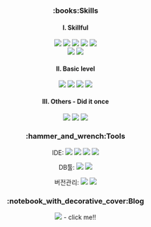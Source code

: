 <h3 align="center">:books:Skills</h3>

<h4><p align="center">I. Skillful</p></h4>

<div align="center">
  
  <!-- 스프링 -->
  <img src="https://img.shields.io/badge/-Spring_Boot-6DB33F?logo=Spring Boot&logoColor=white">
  <img src="https://img.shields.io/badge/-Spring security-6DB33F?logo=springsecurity&logoColor=white">
  
  <!-- 자바 -->
  <img src="https://img.shields.io/badge/-Java-007396?logo=java&logoColor=">
  <img src="https://img.shields.io/badge/-JSP-007396?logo=java&logoColor=">
  <img src="https://img.shields.io/badge/-JPA-59666C?logo=Hibernate&logoColor=white"><br>
  
  <img src="https://img.shields.io/badge/-Apache tomcat-F8DC75?logo=apachetomcat&logoColor=black">
  <img src="https://img.shields.io/badge/-Oracle-F80000?logo=oracle&logoColor=">
</div>

<h4><p align="center">II. Basic level</p></h4>
<div align="center">
  <img src="https://img.shields.io/badge/-AWS_Elastic_Beanstalk-64415?logo=iCloud&logoColor=white">
  <img src="https://img.shields.io/badge/-AWS_RDS-0056D2?logo=Microsoft Access&logoColor=">
  <img src="https://img.shields.io/badge/-Docker-2496ED?logo=Docker&logoColor=white"> 
  <img src="https://img.shields.io/badge/-Travis_CI-3EAAAF?logo=Travis CI&logoColor=white"> 
</div>

<h4><p align="center">III. Others - Did it once</p></h4>
<div align="center">
  <img src="https://img.shields.io/badge/-jQuery-0769AD?logo=jquery&logoColor=">
  <img src="https://img.shields.io/badge/-Kotlin-7F52FF?logo=kotlin&logoColor=white">
  <img src="https://img.shields.io/badge/-Firebase-3D03A7?logo=firebase&logoColor="> 
</div>

<h3 align="center">​:hammer_and_wrench:​Tools</h3>

<div align="center">
  
  IDE: 
  <img src="https://img.shields.io/badge/-IntelliJ-000000?logo=IntelliJ IDEA&logoColor=">
  <img src="https://img.shields.io/badge/-Eclipse-2C2255?logo=eclipseide&logoColor=">
  <img src="https://img.shields.io/badge/-STS-6DB33F?logo=spring&logoColor=white">
  <img src="https://img.shields.io/badge/-Android studio-3DDC84?logo=androidstudio&logoColor=white"><br>
 
  DB툴:
  <img src="https://img.shields.io/badge/-SQL Developer-F80000?logo=oracle&logoColor=">
  <img src="https://img.shields.io/badge/-MySQL Workbench-4479A1?logo=MySQL&logoColor=white"><br>
  
  버전관리:
  <img src="https://img.shields.io/badge/-Git-F05032?logo=git&logoColor=white"> 
  <img src="https://img.shields.io/badge/-GitHub-F05032?logo=GitHub&logoColor=white">
</div>

<h3 align="center">​:notebook_with_decorative_cover:​Blog</h3>

<div align="center">
  <a href="https://dev-connor.github.io/" target="_blank"><img src="https://img.shields.io/badge/-Blog-222222?logo=github&logoColor="></a> - click me!!
</div>

